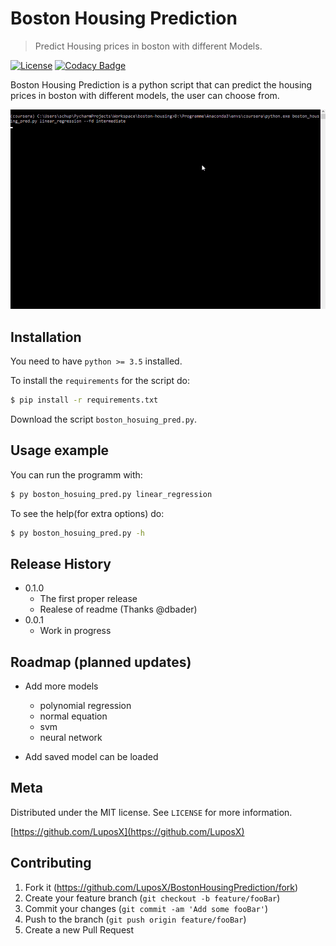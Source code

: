 # Boston Housing Prediction
> Predict Housing prices in boston with different Models.   
  
[![License][license-badge]][license-url]
[![Codacy Badge][codacy-badge]][codacy-url]

Boston Housing Prediction is a python script that can predict the housing prices in boston with different models, the user can choose from.  

![header](res/img/script_preview_scaled.gif)

## Installation
You need to have `python >= 3.5` installed.

To install the `requirements` for the script do:  

```sh
$ pip install -r requirements.txt
```
Download the script `boston_hosuing_pred.py`.

## Usage example

You can run the programm with:
```sh
$ py boston_hosuing_pred.py linear_regression
```  
To see the help(for extra options) do:
```sh
$ py boston_hosuing_pred.py -h
```  

<!--_For more examples and usage, please refer to the [Wiki][wiki]._-->

## Release History

* 0.1.0
    * The first proper release
    * Realese of readme (Thanks @dbader)
* 0.0.1
    * Work in progress

## Roadmap (planned updates)

* Add more models
   * polynomial regression
    * normal equation
    * svm
    * neural network

* Add saved model can be loaded

## Meta

<!--Your Name – [@YourTwitter](https://twitter.com/dbader_org) – YourEmail@example.com-->

Distributed under the MIT license. See ``LICENSE`` for more information.

[https://github.com/LuposX](https://github.com/LuposX)

## Contributing

1. Fork it (<https://github.com/LuposX/BostonHousingPrediction/fork>)
2. Create your feature branch (`git checkout -b feature/fooBar`)
3. Commit your changes (`git commit -am 'Add some fooBar'`)
4. Push to the branch (`git push origin feature/fooBar`)
5. Create a new Pull Request

<!-- Markdown link & img dfn's -->
[codacy-badge]: https://api.codacy.com/project/badge/Grade/089e59afa6a44e629b1267f8abaad038
[codacy-url]:https://app.codacy.com/manual/LuposX/BostonHousingPrediction/dashboard
[license-badge]: https://img.shields.io/github/license/LuposX/sentdex_fixed_market_stock
[license-url]: https://github.com/LuposX/BostonHousingPrediction/blob/master/LICENSE
